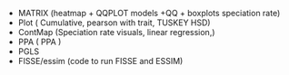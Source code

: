 -	MATRIX (heatmap + QQPLOT models +QQ + boxplots speciation rate)
-	Plot ( Cumulative, pearson with trait, TUSKEY HSD)
-	ContMap (Speciation rate visuals, linear regression,)
-	PPA ( PPA )
-	PGLS
-	FISSE/essim (code to run FISSE and ESSIM) 
